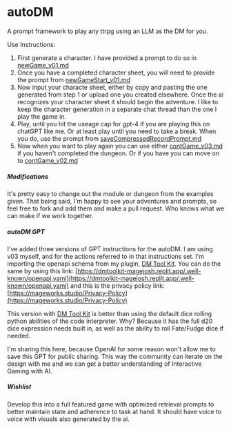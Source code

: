 # autoDM

A prompt framework to play any ttrpg using an LLM as the DM for you.

Use Instructions:

1. First generate a character. I have provided a prompt to do so in [newGame_v01.md](newGame_v01.md)
2. Once you have a completed character sheet, you will need to provide the prompt from [newGameStart_v01.md](newGameStart_v01.md)
3. Now input your characte sheet, either by copy and pasting the one generated from step 1 or upload one you created elsewhere. Once the ai recognizes your character sheet it should begin the adventure. I like to keep the character generation in a separate chat thread than the one I play the game in.
4. Play, until you hit the useage cap for gpt-4 if you are playing this on chatGPT like me. Or at least play until you need to take a break. When you do, use the prompt from [saveCompressedRecordPrompt.md](saveCompressedRecordPrompt.md)
5. Now when you want to play again you can use either [contGame_v03.md](contGame_v03.md) if you haven't completed the dungeon. Or if you have you can move on to [contGame_v02.md](contGame_v02.md)

##### Modifications

It's pretty easy to change out the module or dungeon from the examples given. That being said, I'm happy to see your adventures and prompts, so feel free to fork and add them and make a pull request. Who knows what we can make if we work together.

##### autoDM GPT

I've added three versions of GPT instructions for the autoDM. I am using v03 myself, and for the actions referred to in that instructions set. I'm importing the openapi schema from my plugin, [DM Tool Kit](https://mageworks.studio). You can do the same by using this link: [https://dmtoolkit-magejosh.replit.app/.well-known/openapi.yaml](https://dmtoolkit-magejosh.replit.app/.well-known/openapi.yaml) and this is the privacy policy link: [https://mageworks.studio/Privacy-Policy](https://mageworks.studio/Privacy-Policy)

This version with [DM Tool Kit](https://dmtoolkit-magejosh.replit.app) is better than using the default dice rolling python abilities of the code interpreter. Why? Because it has the full d20 dice expression needs built in, as well as the ability to roll Fate/Fudge dice if needed.

I'm sharing this here, because OpenAI for some reason won't allow me to save this GPT for public sharing. This way the community can iterate on the design with me and we can get a better understanding of Interactive Gaming with AI.

##### Wishlist

Develop this into a full featured game with optimized retrieval prompts to better maintain state and adherence to task at hand. It should have voice to voice with visuals also generated by the ai.
